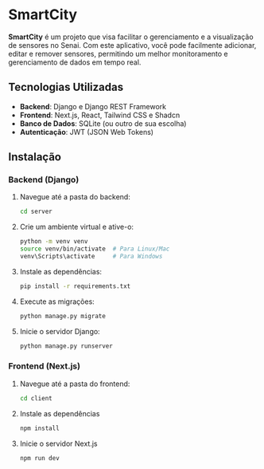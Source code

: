 ﻿# SmartCity

**SmartCity** é um projeto que visa facilitar o gerenciamento e a visualização de sensores no Senai. Com este aplicativo, você pode facilmente adicionar, editar e remover sensores, permitindo um melhor monitoramento e gerenciamento de dados em tempo real.

## Tecnologias Utilizadas

- **Backend**: Django e Django REST Framework
- **Frontend**: Next.js, React, Tailwind CSS e Shadcn
- **Banco de Dados**: SQLite (ou outro de sua escolha)
- **Autenticação**: JWT (JSON Web Tokens)

## Instalação

### Backend (Django)

1. Navegue até a pasta do backend:
   ```bash
   cd server

2. Crie um ambiente virtual e ative-o:
    ```bash
    python -m venv venv
    source venv/bin/activate  # Para Linux/Mac
    venv\Scripts\activate     # Para Windows

3. Instale as dependências:
    ```bash
    pip install -r requirements.txt

4. Execute as migrações:
    ```bash
    python manage.py migrate

5. Inicie o servidor Django:
    ```bash
    python manage.py runserver

### Frontend (Next.js)

1. Navegue até a pasta do frontend:
    ```bash
    cd client

2. Instale as dependências
    ```bash
    npm install

3. Inicie o servidor Next.js
    ```bash
    npm run dev
